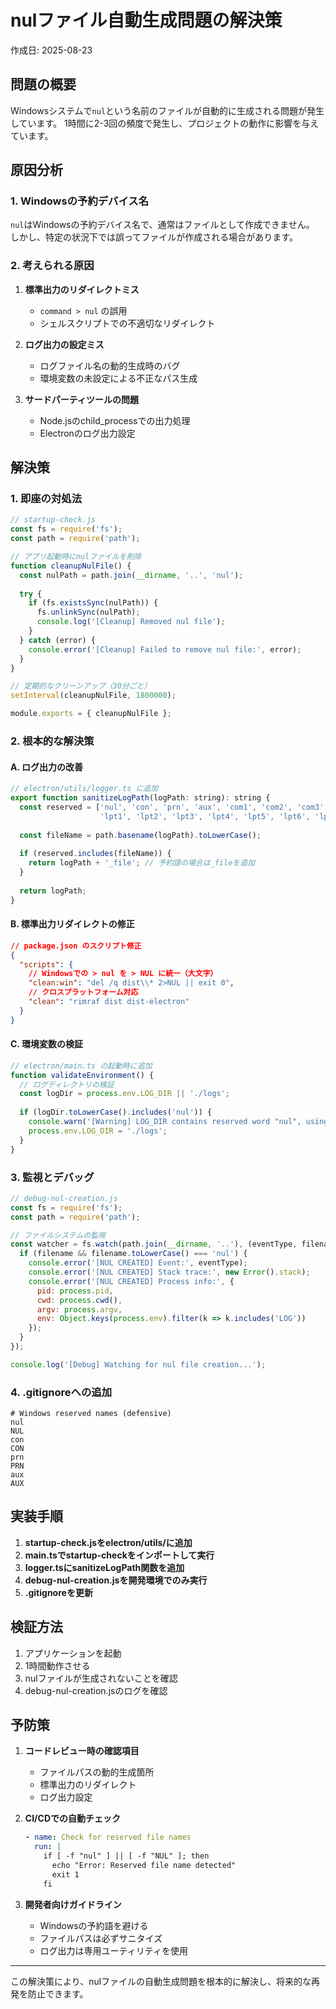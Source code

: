 # nulファイル自動生成問題の解決策

作成日: 2025-08-23

## 問題の概要

Windowsシステムで`nul`という名前のファイルが自動的に生成される問題が発生しています。
1時間に2-3回の頻度で発生し、プロジェクトの動作に影響を与えています。

## 原因分析

### 1. Windowsの予約デバイス名
`nul`はWindowsの予約デバイス名で、通常はファイルとして作成できません。
しかし、特定の状況下では誤ってファイルが作成される場合があります。

### 2. 考えられる原因
1. **標準出力のリダイレクトミス**
   - `command > nul` の誤用
   - シェルスクリプトでの不適切なリダイレクト

2. **ログ出力の設定ミス**
   - ログファイル名の動的生成時のバグ
   - 環境変数の未設定による不正なパス生成

3. **サードパーティツールの問題**
   - Node.jsのchild_processでの出力処理
   - Electronのログ出力設定

## 解決策

### 1. 即座の対処法

```javascript
// startup-check.js
const fs = require('fs');
const path = require('path');

// アプリ起動時にnulファイルを削除
function cleanupNulFile() {
  const nulPath = path.join(__dirname, '..', 'nul');
  
  try {
    if (fs.existsSync(nulPath)) {
      fs.unlinkSync(nulPath);
      console.log('[Cleanup] Removed nul file');
    }
  } catch (error) {
    console.error('[Cleanup] Failed to remove nul file:', error);
  }
}

// 定期的なクリーンアップ（30分ごと）
setInterval(cleanupNulFile, 1800000);

module.exports = { cleanupNulFile };
```

### 2. 根本的な解決策

#### A. ログ出力の改善
```javascript
// electron/utils/logger.ts に追加
export function sanitizeLogPath(logPath: string): string {
  const reserved = ['nul', 'con', 'prn', 'aux', 'com1', 'com2', 'com3', 'com4', 
                    'lpt1', 'lpt2', 'lpt3', 'lpt4', 'lpt5', 'lpt6', 'lpt7', 'lpt8', 'lpt9'];
  
  const fileName = path.basename(logPath).toLowerCase();
  
  if (reserved.includes(fileName)) {
    return logPath + '_file'; // 予約語の場合は_fileを追加
  }
  
  return logPath;
}
```

#### B. 標準出力リダイレクトの修正
```json
// package.json のスクリプト修正
{
  "scripts": {
    // Windowsでの > nul を > NUL に統一（大文字）
    "clean:win": "del /q dist\\* 2>NUL || exit 0",
    // クロスプラットフォーム対応
    "clean": "rimraf dist dist-electron"
  }
}
```

#### C. 環境変数の検証
```javascript
// electron/main.ts の起動時に追加
function validateEnvironment() {
  // ログディレクトリの検証
  const logDir = process.env.LOG_DIR || './logs';
  
  if (logDir.toLowerCase().includes('nul')) {
    console.warn('[Warning] LOG_DIR contains reserved word "nul", using default');
    process.env.LOG_DIR = './logs';
  }
}
```

### 3. 監視とデバッグ

```javascript
// debug-nul-creation.js
const fs = require('fs');
const path = require('path');

// ファイルシステムの監視
const watcher = fs.watch(path.join(__dirname, '..'), (eventType, filename) => {
  if (filename && filename.toLowerCase() === 'nul') {
    console.error('[NUL CREATED] Event:', eventType);
    console.error('[NUL CREATED] Stack trace:', new Error().stack);
    console.error('[NUL CREATED] Process info:', {
      pid: process.pid,
      cwd: process.cwd(),
      argv: process.argv,
      env: Object.keys(process.env).filter(k => k.includes('LOG'))
    });
  }
});

console.log('[Debug] Watching for nul file creation...');
```

### 4. .gitignoreへの追加

```gitignore
# Windows reserved names (defensive)
nul
NUL
con
CON
prn
PRN
aux
AUX
```

## 実装手順

1. **startup-check.jsをelectron/utils/に追加**
2. **main.tsでstartup-checkをインポートして実行**
3. **logger.tsにsanitizeLogPath関数を追加**
4. **debug-nul-creation.jsを開発環境でのみ実行**
5. **.gitignoreを更新**

## 検証方法

1. アプリケーションを起動
2. 1時間動作させる
3. nulファイルが生成されないことを確認
4. debug-nul-creation.jsのログを確認

## 予防策

1. **コードレビュー時の確認項目**
   - ファイルパスの動的生成箇所
   - 標準出力のリダイレクト
   - ログ出力設定

2. **CI/CDでの自動チェック**
   ```yaml
   - name: Check for reserved file names
     run: |
       if [ -f "nul" ] || [ -f "NUL" ]; then
         echo "Error: Reserved file name detected"
         exit 1
       fi
   ```

3. **開発者向けガイドライン**
   - Windowsの予約語を避ける
   - ファイルパスは必ずサニタイズ
   - ログ出力は専用ユーティリティを使用

---

この解決策により、nulファイルの自動生成問題を根本的に解決し、将来的な再発を防止できます。